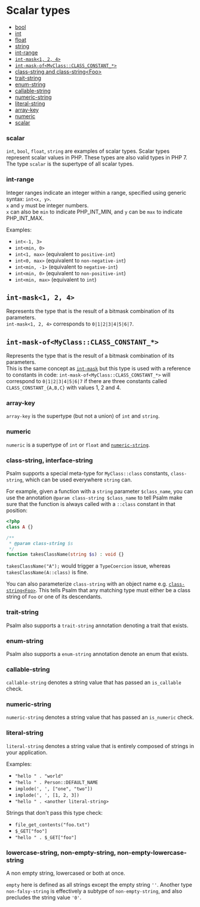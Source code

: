 # Scalar types

- [bool](#scalar)
- [int](#scalar)
- [float](#scalar)
- [string](#scalar)
- [int-range](#int-range)
- [`int-mask<1, 2, 4>`](#int-mask1-2-4)
- [`int-mask-of<MyClass::CLASS_CONSTANT_*>`](#int-mask-ofmyclassclass_constant_)
- [class-string and class-string&lt;Foo&gt;](#class-string-interface-string)
- [trait-string](#trait-string)
- [enum-string](#enum-string)
- [callable-string](#callable-string)
- [numeric-string](#numeric-string)
- [literal-string](#literal-string)
- [array-key](#array-key)
- [numeric](#numeric)
- [scalar](#scalar)


### scalar

`int`, `bool`, `float`, `string` are examples of scalar types. Scalar types represent scalar values in PHP. These types are also valid types in PHP 7.
The type `scalar` is the supertype of all scalar types.

### int-range

Integer ranges indicate an integer within a range, specified using generic syntax: `int<x, y>`.  
`x` and `y` must be integer numbers.  
`x` can also be `min` to indicate PHP_INT_MIN, and `y` can be `max` to indicate PHP_INT_MAX.

Examples:

* `int<-1, 3>`
* `int<min, 0>`
* `int<1, max>` (equivalent to `positive-int`)
* `int<0, max>` (equivalent to `non-negative-int`)
* `int<min, -1>` (equivalent to `negative-int`)
* `int<min, 0>` (equivalent to `non-positive-int`)
* `int<min, max>` (equivalent to `int`)

## `int-mask<1, 2, 4>`

Represents the type that is the result of a bitmask combination of its parameters.  
`int-mask<1, 2, 4>` corresponds to `0|1|2|3|4|5|6|7`.  

## `int-mask-of<MyClass::CLASS_CONSTANT_*>`

Represents the type that is the result of a bitmask combination of its parameters.  
This is the same concept as [`int-mask`](#int-mask1-2-4) but this type is used with a reference to constants in code: `int-mask-of<MyClass::CLASS_CONSTANT_*>` will correspond to `0|1|2|3|4|5|6|7` if there are three constants called `CLASS_CONSTANT_{A,B,C}` with values 1, 2 and 4.  

### array-key

`array-key` is the supertype (but not a union) of `int` and `string`.

### numeric

`numeric` is a supertype of `int` or `float` and [`numeric-string`](#numeric-string).

### class-string, interface-string

Psalm supports a special meta-type for `MyClass::class` constants, `class-string`, which can be used everywhere `string` can.

For example, given a function with a `string` parameter `$class_name`, you can use the annotation `@param class-string $class_name` to tell Psalm make sure that the function is always called with a `::class` constant in that position:

```php
<?php
class A {}

/**
 * @param class-string $s
 */
function takesClassName(string $s) : void {}
```

`takesClassName("A");` would trigger a `TypeCoercion` issue, whereas `takesClassName(A::class)` is fine.

You can also parameterize `class-string` with an object name e.g. [`class-string<Foo>`](value_types.md#regular-class-constants). This tells Psalm that any matching type must either be a class string of `Foo` or one of its descendants.

### trait-string

Psalm also supports a `trait-string` annotation denoting a trait that exists.

### enum-string

Psalm also supports a `enum-string` annotation denote an enum that exists.

### callable-string

`callable-string` denotes a string value that has passed an `is_callable` check.

### numeric-string

`numeric-string` denotes a string value that has passed an `is_numeric` check.

### literal-string

`literal-string` denotes a string value that is entirely composed of strings in your application.

Examples:

- `"hello " . "world"`
- `"hello " . Person::DEFAULT_NAME`
- `implode(', ', ["one", "two"])`
- `implode(', ', [1, 2, 3])`
- `"hello " . <another literal-string>`

Strings that don't pass this type check:

- `file_get_contents("foo.txt")`
- `$_GET["foo"]`
- `"hello " . $_GET["foo"]`

### lowercase-string, non-empty-string, non-empty-lowercase-string

A non empty string, lowercased or both at once.

`empty` here is defined as all strings except the empty string `''`. Another type `non-falsy-string` is effectively a subtype of `non-empty-string`, and also precludes the string value `'0'`.
